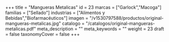 +++
title = "Mangueras Metalicas"
id = 23
marcas = ["Garlock","Macoga"]
familias = ["Sellado"]
industrias = ["Alimentos y Bebidas","Biofarmacéuticos"]
imagen = "/v1530797588/productos/original-mangueras-metalicas.jpg"
catalogo = "/catalogos/original-mangueras-metalicas.pdf"
meta_description = ""
meta_keywords = ""
weight = 23
draft = false
taxonomyCover = false
+++
